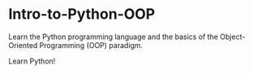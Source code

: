 # Intro-to-Python-OOP
Learn the Python programming language and the basics of the Object-Oriented Programming (OOP) paradigm.

Learn Python!
